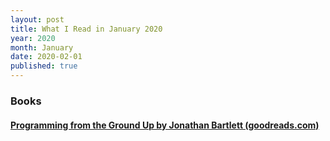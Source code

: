 ```yaml
---
layout: post
title: What I Read in January 2020
year: 2020
month: January
date: 2020-02-01
published: true
---
```


### Books

#### [Programming from the Ground Up by Jonathan Bartlett (goodreads.com)](https://www.goodreads.com/book/show/949543)
